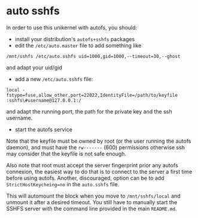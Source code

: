 # auto sshfs

In order to use this unikernel with autofs, you should:
* install your distribution's `autofs+sshfs` packages
* edit the `/etc/auto.master` file to add something like
```
/mnt/sshfs /etc/auto.sshfs uid=1000,gid=1000,--timeout=30,--ghost
```
and adapt your uid/gid
* add a new `/etc/auto.sshfs` file:
```
local -fstype=fuse,allow_other,port=22022,IdentityFile=/path/to/keyfile :sshfs\#username@127.0.0.1:/
```
and adapt the running port, the path for the private key and the
ssh username.
* start the autofs service

Note that the keyfile must be owned by root (or the user running
the autofs daemon), and must have the `rw-------` (600) permissions
otherwise ssh may consider that the keyfile is not safe enough.

Also note that root must accept the server fingerprint prior any
autofs connexion, the easiest way to do that is to connect to the
server a first time before using autofs.
Another, discouraged, option can be to add `StrictHostKeycheing=no`
in the `auto.sshfs` file.

This will automount the block when you move to `/mnt/sshfs/local`
and unmount it after a desired timeout.
You still have to manually start the SSHFS server with the command
line provided in the main `README.md`.
